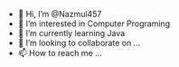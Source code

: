 - 👋 Hi, I’m @Nazmul457
- 👀 I’m interested in Computer Programing
- 🌱 I’m currently learning Java
- 💞️ I’m looking to collaborate on ...
- 📫 How to reach me ...

<!---
Nazmul457/Nazmul457 is a ✨ special ✨ repository because its `README.md` (this file) appears on your GitHub profile.
You can click the Preview link to take a look at your changes.
--->
